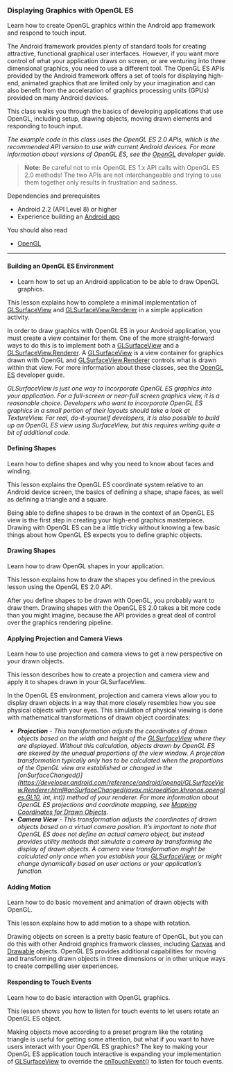 ### Displaying Graphics with OpenGL ES
Learn how to create OpenGL graphics within the Android app framework and respond to touch input.

The Android framework provides plenty of standard tools for creating attractive, functional graphical user interfaces. However, if you want more control of what your application draws on screen, or are venturing into three dimensional graphics, you need to use a different tool. 
The OpenGL ES APIs provided by the Android framework offers a set of tools for displaying high-end, animated graphics that are limited only by your imagination and can also benefit from the acceleration of graphics processing units (GPUs) provided on many Android devices.

This class walks you through the basics of developing applications that use OpenGL, including setup, drawing objects, moving drawn elements and responding to touch input.

_The example code in this class uses the OpenGL ES 2.0 APIs, which is the recommended API version to use with current Android devices. 
For more information about versions of OpenGL ES, see the [OpenGL](https://developer.android.com/guide/topics/graphics/opengl.html) developer guide._

> **Note:** Be careful not to mix OpenGL ES 1.x API calls with OpenGL ES 2.0 methods! 
The two APIs are not interchangeable and trying to use them together only results in frustration and sadness.

Dependencies and prerequisites
- Android 2.2 (API Level 8) or higher
- Experience building an [Android app](https://developer.android.com/training/basics/firstapp/index.html)

You should also read
- [OpenGL](https://developer.android.com/guide/topics/graphics/opengl.html)

-----------------------------------------------------------

#### Building an OpenGL ES Environment
- Learn how to set up an Android application to be able to draw OpenGL graphics.

This lesson explains how to complete a minimal implementation of [GLSurfaceView](https://developer.android.com/reference/android/opengl/GLSurfaceView.html) and [GLSurfaceView.Renderer](https://developer.android.com/reference/android/opengl/GLSurfaceView.Renderer.html) in a simple application activity.

In order to draw graphics with OpenGL ES in your Android application, you must create a view container for them. 
One of the more straight-forward ways to do this is to implement both a [GLSurfaceView](https://developer.android.com/reference/android/opengl/GLSurfaceView.html) and a [GLSurfaceView.Renderer](https://developer.android.com/reference/android/opengl/GLSurfaceView.Renderer.html). 
A [GLSurfaceView](https://developer.android.com/reference/android/opengl/GLSurfaceView.html) is a view container for graphics drawn with OpenGL and [GLSurfaceView.Renderer](https://developer.android.com/reference/android/opengl/GLSurfaceView.Renderer.html) controls what is drawn within that view. 
For more information about these classes, see the [OpenGL ES](https://developer.android.com/guide/topics/graphics/opengl.html) developer guide.

_GLSurfaceView is just one way to incorporate OpenGL ES graphics into your application. For a full-screen or near-full screen graphics view, it is a reasonable choice. Developers who want to incorporate OpenGL ES graphics in a small portion of their layouts should take a look at TextureView. For real, do-it-yourself developers, it is also possible to build up an OpenGL ES view using SurfaceView, but this requires writing quite a bit of additional code._

#### Defining Shapes
Learn how to define shapes and why you need to know about faces and winding.

This lesson explains the OpenGL ES coordinate system relative to an Android device screen, the basics of defining a shape, shape faces, as well as defining a triangle and a square.

Being able to define shapes to be drawn in the context of an OpenGL ES view is the first step in creating your high-end graphics masterpiece. Drawing with OpenGL ES can be a little tricky without knowing a few basic things about how OpenGL ES expects you to define graphic objects.

#### Drawing Shapes
Learn how to draw OpenGL shapes in your application.

This lesson explains how to draw the shapes you defined in the previous lesson using the OpenGL ES 2.0 API.

After you define shapes to be drawn with OpenGL, you probably want to draw them. Drawing shapes with the OpenGL ES 2.0 takes a bit more code than you might imagine, because the API provides a great deal of control over the graphics rendering pipeline.

#### Applying Projection and Camera Views
Learn how to use projection and camera views to get a new perspective on your drawn objects.

This lesson describes how to create a projection and camera view and apply it to shapes drawn in your GLSurfaceView.

In the OpenGL ES environment, projection and camera views allow you to display drawn objects in a way that more closely resembles how you see physical objects with your eyes. This simulation of physical viewing is done with mathematical transformations of drawn object coordinates:
- _**Projection** - This transformation adjusts the coordinates of drawn objects based on the width and height of the [GLSurfaceView](https://developer.android.com/reference/android/opengl/GLSurfaceView.html) where they are displayed. Without this calculation, objects drawn by OpenGL ES are skewed by the unequal proportions of the view window. A projection transformation typically only has to be calculated when the proportions of the OpenGL view are established or changed in the [onSurfaceChanged()](https://developer.android.com/reference/android/opengl/GLSurfaceView.Renderer.html#onSurfaceChanged(javax.microedition.khronos.opengles.GL10, int, int)) method of your renderer. For more information about OpenGL ES projections and coordinate mapping, see [Mapping Coordinates for Drawn Objects](https://developer.android.com/guide/topics/graphics/opengl.html#coordinate-mapping)._
- _**Camera View** - This transformation adjusts the coordinates of drawn objects based on a virtual camera position. It’s important to note that OpenGL ES does not define an actual camera object, but instead provides utility methods that simulate a camera by transforming the display of drawn objects. A camera view transformation might be calculated only once when you establish your [GLSurfaceView](https://developer.android.com/reference/android/opengl/GLSurfaceView.html), or might change dynamically based on user actions or your application’s function._

#### Adding Motion
Learn how to do basic movement and animation of drawn objects with OpenGL.

This lesson explains how to add motion to a shape with rotation.

Drawing objects on screen is a pretty basic feature of OpenGL, but you can do this with other Android graphics framwork classes, including [Canvas](https://developer.android.com/reference/android/graphics/Canvas.html) and [Drawable](https://developer.android.com/reference/android/graphics/drawable/Drawable.html) objects. OpenGL ES provides additional capabilities for moving and transforming drawn objects in three dimensions or in other unique ways to create compelling user experiences.

#### Responding to Touch Events
Learn how to do basic interaction with OpenGL graphics.

This lesson shows you how to listen for touch events to let users rotate an OpenGL ES object.

Making objects move according to a preset program like the rotating triangle is useful for getting some attention, but what if you want to have users interact with your OpenGL ES graphics? 
The key to making your OpenGL ES application touch interactive is expanding your implementation of [GLSurfaceView](https://developer.android.com/reference/android/opengl/GLSurfaceView.html) to override the [onTouchEvent()](https://developer.android.com/reference/android/view/View.html#onTouchEvent(android.view.MotionEvent)) to listen for touch events.
